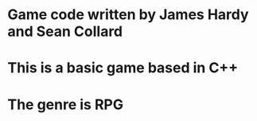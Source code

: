 # Game code written by James Hardy and Sean Collard
# This is a basic game based in C++
# The genre is RPG
